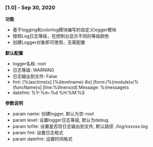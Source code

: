 ### [1.0] - Sep 30, 2020
**功能**
- 基于logging和colorlog模块编写的自定义logger模块
- 按照Log日志等级，在控制台显示不同的等级颜色
- 创建Logger对象即可使用，无需配置

**默认配置**
- logger名称: root
- 日志等级: WARNING
- 日志输出到文件: False
- fmt: [%(asctime)s] [%(levelname)-8s] [form:/%(module)s/%(funcName)s] [line:%(lineno)d]  Message: %(message)s
- datefmt: %Y-%m-%d %H:%M:%S

**参数说明**
- param name: 创建logger, 默认为空-root
- param level: 设置logger日志等级, 默认为debug
- param tofile: 设置是否将日志输出到文件, 默认路径 ./log/xxxxxx.log
- param fmt: 设置日志格式
- param datefmt: 设置时间格式